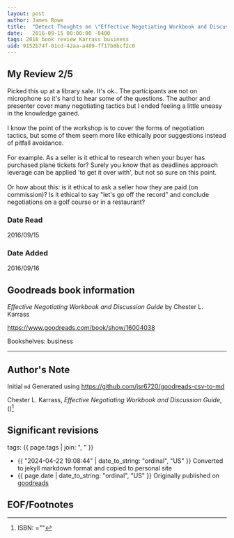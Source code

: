 ```yaml
---
layout: post
author: James Rowe
title:  "Detect Thoughts on \"Effective Negotiating Workbook and Discussion Guide\""
date:   2016-09-15 00:00:00 -0400
tags: 2016 book review Karrass business
uid: 9152b74f-01cd-42aa-a489-ff17b8bcf2c0
---
```




## My Review 2/5

Picked this up at a library sale. It's ok.. The participants are not on microphone so it's hard to hear some of the questions. The author and presenter cover many negotiating tactics but I ended feeling a little uneasy in the knowledge gained.<br/><br/>I know the point of the workshop is to cover the forms of negotiation tactics, but some of them seem more like ethically poor suggestions instead of pitfall avoidance.<br/><br/>For example. As a seller is it ethical to research when your buyer has purchased plane tickets for? Surely you know that as deadlines approach leverage can be applied 'to get it over with', but not so sure on this point.<br/><br/>Or how about this: is it ethical to ask a seller how they are paid (on commission)? Is it ethical to say "let's go off the record" and conclude negotiations on a golf course or in a restaurant?

### Date Read
2016/09/15

### Date Added
2016/09/16

## Goodreads book information

*Effective Negotiating Workbook and Discussion Guide* by Chester L. Karrass

https://www.goodreads.com/book/show/16004038

Bookshelves: business

---

## Author's Note

Initial `md` Generated using https://github.com/jsr6720/goodreads-csv-to-md

Chester L. Karrass, *Effective Negotiating Workbook and Discussion Guide*,    ()[^1]

## Significant revisions

tags: {{ page.tags | join: ", " }} <!-- todo move this somewhere -->

- {{ "2024-04-22 19:08:44" | date_to_string: "ordinal", "US" }} Converted to jekyll markdown format and copied to personal site
- {{ page.date | date_to_string: "ordinal", "US" }} Originally published on [goodreads](https://www.goodreads.com)

## EOF/Footnotes

[^1]: ISBN: =""